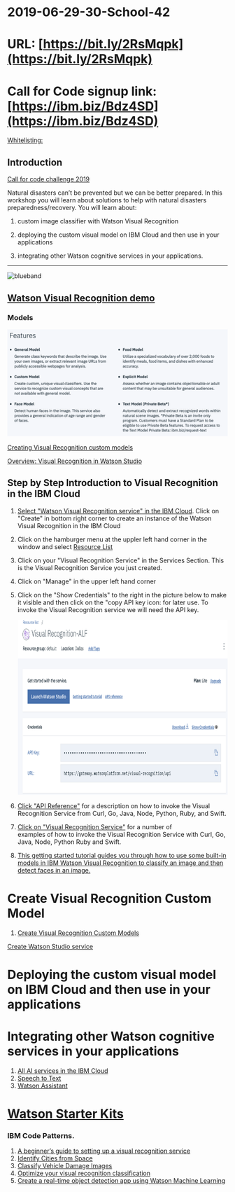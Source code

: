 # 2019-06-29-30-School-42

# URL: [https://bit.ly/2RsMqpk](https://bit.ly/2RsMqpk)

# Call for Code signup link: [https://ibm.biz/Bdz4SD](https://ibm.biz/Bdz4SD)

[Whitelisting:](https://cloud.ibm.com/registration/whitelist)

## Introduction

[Call for code challenge 2019](https://callforcode.org/challenge/)

Natural disasters can’t be prevented but we can be better prepared. In this workshop you will learn about solutions to help with natural disasters preparedness/recovery. You will learn about: 

1. custom image classifier with Watson Visual Recognition 

1. deploying the custom visual model on IBM Cloud and then use in your applications 

1. integrating other Watson cognitive services in your applications.

<hr size="50" color ="blue">
<img src="https://farm5.staticflickr.com/4503/37148677233_71edc5a37b_o.png" width="1041" height="53" alt="blueband">


## [Watson Visual Recognition demo](https://www.ibm.com/watson/services/visual-recognition/demo/)

### Models

<img src="models.png">

[Creating Visual Recognition custom models](https://dataplatform.cloud.ibm.com/docs/content/wsj/analyze-data/visual-recognition-create-model.html)

[Overview: Visual Recognition in Watson Studio](https://dataplatform.cloud.ibm.com/docs/content/wsj/analyze-data/visual-recognition-sample-training-images.html?audience=wdp&linkInPage=true)

## Step by Step Introduction to Visual Recognition in the IBM Cloud

1. [Select "Watson Visual Recognition service" in the IBM Cloud](https://cloud.ibm.com/catalog/services/visual-recognition). 
   Click on "Create" in bottom right corner to create an instance of the Watson Visual Recognition in the IBM Cloud
1. Click on the hamburger menu at the uppler left hand corner in the window and select 
[Resource List](https://cloud.ibm.com/resources)
1. Click on your "Visual Recognition Service" in the Services Section. This is the Visual Recognition Service you just created.
1. Click on "Manage" in the upper left hand corner
1. Click on the "Show Credentials" to the right in the picture below to make it visible and then click on the "copy API 
   key icon: for later use. To invoke the Visual Recognition service we will need the API key.
   
   <img src="Visual_Recognition.png" height="400" width="600">

1. [Click "API Reference"](https://cloud.ibm.com/apidocs/visual-recognition) for a description on how to invoke the Visual Recognition Service from Curl, Go, Java, Node, Python, Ruby, and Swift.

1. [Click on "Visual Recognition Service"](https://cloud.ibm.com/apidocs/visual-recognition?code=try) for a number of  
    examples of how to invoke the Visual Recognition Service with Curl, Go, Java, Node, Python Ruby and Swift.

1. [This getting started tutorial guides you through how to use some built-in models in IBM Watson Visual Recognition to classify an image and then detect faces in an image.](https://cloud.ibm.com/docs/services/visual-recognition?topic=visual-recognition-getting-started-tutorial)
 
# Create Visual Recognition Custom Model
   
1. [Create Visual Recognition Custom Models](https://dataplatform.cloud.ibm.com/docs/content/wsj/analyze-data/visual-recognition-create-model.html) 

  [Create Watson Studio service](https://cloud.ibm.com/catalog/services/watson-studio)

# Deploying the custom visual model on IBM Cloud and then use in your applications 


# Integrating other Watson cognitive services in your applications

1. [All AI services in the IBM Cloud](https://cloud.ibm.com/catalog?category=ai)
1. [Speech to Text](https://www.ibm.com/watson/services/speech-to-text/)
1. [Watson Assistant](https://cloud.ibm.com/catalog/services/watson-assistant)

# [Watson Starter Kits](https://cloud.ibm.com/developer/watson/starter-kits)

### IBM Code Patterns. 

1. [A beginner’s guide to setting up a visual recognition service](https://developer.ibm.com/articles/a-beginners-guide-to-set-up-a-visual-recognition-service/)
1. [Identify Cities from Space](https://developer.ibm.com/patterns/identify-cities-from-space-using-watson-visual-recognition/)
1. [Classify Vehicle Damage Images](https://developer.ibm.com/patterns/classify-vehicle-damage-images/)
1. [Optimize your visual recognition classification](https://developer.ibm.com/patterns/optimize-visual-recognition-classification/)
1. [Create a real-time object detection app using Watson Machine Learning](https://developer.ibm.com/patterns/create-a-real-time-object-detection-app-using-watson-machine-learning/)

